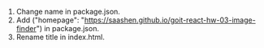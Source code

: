 1. Change name in package.json.
2. Add ("homepage": "https://saashen.github.io/goit-react-hw-03-image-finder") in package.json.
3. Rename title in index.html.
